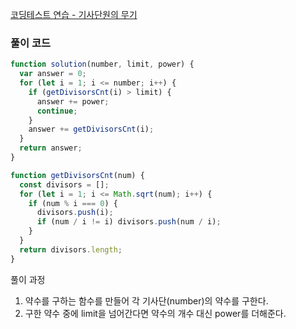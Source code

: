 [코딩테스트 연습 - 기사단원의 무기](https://school.programmers.co.kr/learn/courses/30/lessons/136798)

### 풀이 코드

```jsx
function solution(number, limit, power) {
  var answer = 0;
  for (let i = 1; i <= number; i++) {
    if (getDivisorsCnt(i) > limit) {
      answer += power;
      continue;
    }
    answer += getDivisorsCnt(i);
  }
  return answer;
}

function getDivisorsCnt(num) {
  const divisors = [];
  for (let i = 1; i <= Math.sqrt(num); i++) {
    if (num % i === 0) {
      divisors.push(i);
      if (num / i != i) divisors.push(num / i);
    }
  }
  return divisors.length;
}
```

풀이 과정

1. 약수를 구하는 함수를 만들어 각 기사단(number)의 약수를 구한다.
2. 구한 약수 중에 limit을 넘어간다면 약수의 개수 대신 power를 더해준다.
